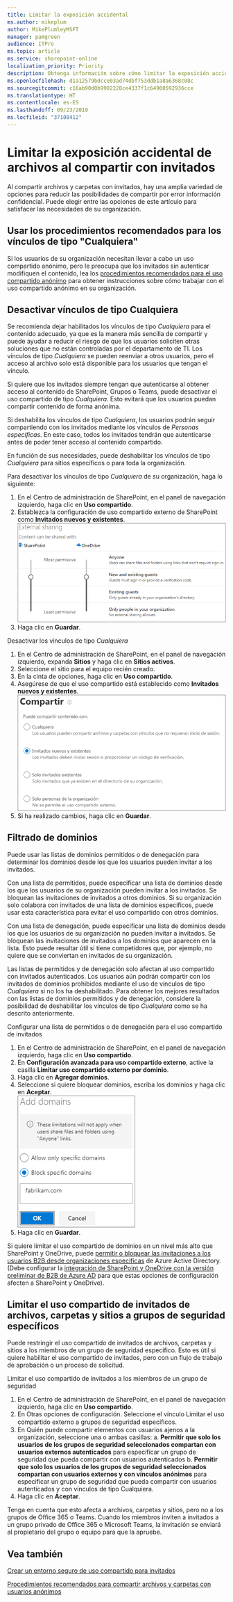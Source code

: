 ```yaml
---
title: Limitar la exposición accidental
ms.author: mikeplum
author: MikePlumleyMSFT
manager: pamgreen
audience: ITPro
ms.topic: article
ms.service: sharepoint-online
localization_priority: Priority
description: Obtenga información sobre cómo limitar la exposición accidental de información al compartir archivos con invitados.
ms.openlocfilehash: d1a12579bdcce03ad74dbf753ddb1a8a6368c88c
ms.sourcegitcommit: c16ab90d0b9902228ce4337f1c64900592936cce
ms.translationtype: HT
ms.contentlocale: es-ES
ms.lasthandoff: 09/23/2019
ms.locfileid: "37108412"
---
```

# <a name="limit-accidental-exposure-to-files-when-sharing-with-guests"></a>Limitar la exposición accidental de archivos al compartir con invitados

Al compartir archivos y carpetas con invitados, hay una amplia variedad de opciones para reducir las posibilidades de compartir por error información confidencial. Puede elegir entre las opciones de este artículo para satisfacer las necesidades de su organización.

## <a name="use-best-practices-for-anyone-links"></a>Usar los procedimientos recomendados para los vínculos de tipo "Cualquiera"

Si los usuarios de su organización necesitan llevar a cabo un uso compartido anónimo, pero le preocupa que los invitados sin autenticar modifiquen el contenido, lea los [procedimientos recomendados para el uso compartido anónimo](best-practices-anonymous-sharing.md) para obtener instrucciones sobre cómo trabajar con el uso compartido anónimo en su organización.

## <a name="turn-off-anyone-links"></a>Desactivar vínculos de tipo Cualquiera

Se recomienda dejar habilitados los vínculos de tipo *Cualquiera* para el contenido adecuado, ya que es la manera más sencilla de compartir y puede ayudar a reducir el riesgo de que los usuarios soliciten otras soluciones que no están controladas por el departamento de TI. Los vínculos de tipo *Cualquiera* se pueden reenviar a otros usuarios, pero el acceso al archivo solo está disponible para los usuarios que tengan el vínculo.

Si quiere que los invitados siempre tengan que autenticarse al obtener acceso al contenido de SharePoint, Grupos o Teams, puede desactivar el uso compartido de tipo *Cualquiera*. Esto evitará que los usuarios puedan compartir contenido de forma anónima.

Si deshabilita los vínculos de tipo *Cualquiera*, los usuarios podrán seguir compartiendo con los invitados mediante los vínculos de *Personas específicas*. En este caso, todos los invitados tendrán que autenticarse antes de poder tener acceso al contenido compartido.

En función de sus necesidades, puede deshabilitar los vínculos de tipo *Cualquiera* para sitios específicos o para toda la organización.

Para desactivar los vínculos de tipo *Cualquiera* de su organización, haga lo siguiente: 
1. En el Centro de administración de SharePoint, en el panel de navegación izquierdo, haga clic en **Uso compartido**.
2. Establezca la configuración de uso compartido externo de SharePoint como **Invitados nuevos y existentes**.</br>
   ![Captura de pantalla de la configuración de uso compartido externo del sitio de SharePoint](media/sharepoint-organization-external-sharing-controls-new-users.png)
3. Haga clic en **Guardar**.

Desactivar los vínculos de tipo *Cualquiera*
1. En el Centro de administración de SharePoint, en el panel de navegación izquierdo, expanda **Sitios** y haga clic en **Sitios activos**.
2. Seleccione el sitio para el equipo recién creado.
3. En la cinta de opciones, haga clic en **Uso compartido**.
4. Asegúrese de que el uso compartido está establecido como **Invitados nuevos y existentes**.</br>
   ![Captura de pantalla de la configuración de uso compartido externo del sitio de SharePoint](media/sharepoint-site-external-sharing-settings.png)
5. Si ha realizado cambios, haga clic en **Guardar**.

## <a name="domain-filtering"></a>Filtrado de dominios

Puede usar las listas de dominios permitidos o de denegación para determinar los dominios desde los que los usuarios pueden invitar a los invitados.

Con una lista de permitidos, puede especificar una lista de dominios desde los que los usuarios de su organización pueden invitar a los invitados. Se bloquean las invitaciones de invitados a otros dominios. Si su organización solo colabora con invitados de una lista de dominios específicos, puede usar esta característica para evitar el uso compartido con otros dominios.

Con una lista de denegación, puede especificar una lista de dominios desde los que los usuarios de su organización no pueden invitar a invitados. Se bloquean las invitaciones de invitados a los dominios que aparecen en la lista. Esto puede resultar útil si tiene competidores que, por ejemplo, no quiere que se conviertan en invitados de su organización.

Las listas de permitidos y de denegación solo afectan al uso compartido con invitados autenticados. Los usuarios aún podrán compartir con los invitados de dominios prohibidos mediante el uso de vínculos de tipo *Cualquiera* si no los ha deshabilitado. Para obtener los mejores resultados con las listas de dominios permitidos y de denegación, considere la posibilidad de deshabilitar los vínculos de tipo *Cualquiera* como se ha descrito anteriormente.

Configurar una lista de permitidos o de denegación para el uso compartido de invitados
1. En el Centro de administración de SharePoint, en el panel de navegación izquierdo, haga clic en **Uso compartido**.
2. En **Configuración avanzada para uso compartido externo**, active la casilla **Limitar uso compartido externo por dominio**.
3. Haga clic en **Agregar dominios**.
4. Seleccione si quiere bloquear dominios, escriba los dominios y haga clic en **Aceptar**.</br>
   ![Captura de pantalla de la configuración de SharePoint para limitar el uso compartido externo por dominio](media/sharepoint-sharing-block-domain.png)
5. Haga clic en **Guardar**.

Si quiere limitar el uso compartido de dominios en un nivel más alto que SharePoint y OneDrive, puede [permitir o bloquear las invitaciones a los usuarios B2B desde organizaciones específicas](https://docs.microsoft.com/azure/active-directory/b2b/allow-deny-list) de Azure Active Directory. (Debe configurar la [integración de SharePoint y OneDrive con la versión preliminar de B2B de Azure AD](https://docs.microsoft.com/sharepoint/sharepoint-azureb2b-integration-preview) para que estas opciones de configuración afecten a SharePoint y OneDrive).

## <a name="limit-guest-sharing-of-files-folders-and-sites-to-specified-security-groups"></a>Limitar el uso compartido de invitados de archivos, carpetas y sitios a grupos de seguridad específicos

Puede restringir el uso compartido de invitados de archivos, carpetas y sitios a los miembros de un grupo de seguridad específico. Esto es útil si quiere habilitar el uso compartido de invitados, pero con un flujo de trabajo de aprobación o un proceso de solicitud.

Limitar el uso compartido de invitados a los miembros de un grupo de seguridad
1. En el Centro de administración de SharePoint, en el panel de navegación izquierdo, haga clic en **Uso compartido**.
2. En Otras opciones de configuración. Seleccione el vínculo Limitar el uso compartido externo a grupos de seguridad especíﬁcos.
3. En Quién puede compartir elementos con usuarios ajenos a la organización, seleccione una o ambas casillas: a. **Permitir que solo los usuarios de los grupos de seguridad seleccionados compartan con usuarios externos autenticados** para especificar un grupo de seguridad que pueda compartir con usuarios autenticados b. **Permitir que solo los usuarios de los grupos de seguridad seleccionados compartan con usuarios externos y con vínculos anónimos** para especificar un grupo de seguridad que pueda compartir con usuarios autenticados y con vínculos de tipo Cualquiera.
4. Haga clic en **Aceptar**.

Tenga en cuenta que esto afecta a archivos, carpetas y sitios, pero no a los grupos de Office 365 o Teams. Cuando los miembros inviten a invitados a un grupo privado de Office 365 o Microsoft Teams, la invitación se enviará al propietario del grupo o equipo para que la apruebe.

## <a name="see-also"></a>Vea también

[Crear un entorno seguro de uso compartido para invitados](create-a-secure-guest-sharing-environment.md)

[Procedimientos recomendados para compartir archivos y carpetas con usuarios anónimos](best-practices-anonymous-sharing.md)